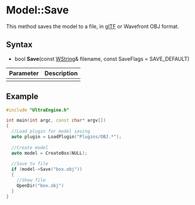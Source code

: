 # Model::Save

This method saves the model to a file, in [glTF](https://www.khronos.org/gltf/) or Wavefront OBJ format.

## Syntax

- bool **Save**(const [WString](WString.md)& filename, const SaveFlags = SAVE_DEFAULT)

| Parameter | Description |
|---|---|
|||

## Example

```c++
#include "UltraEngine.h"

int main(int argc, const char* argv[])
{
  //Load plugin for model saving
  auto plugin = LoadPlugin("Plugins/OBJ.*");
  
  //Create model
  auto model = CreateBox(NULL);
  
  //Save to file
  if (model->Save("box.obj"))
  {
    //Show file
    OpenDir("box.obj")
  }
}
```
